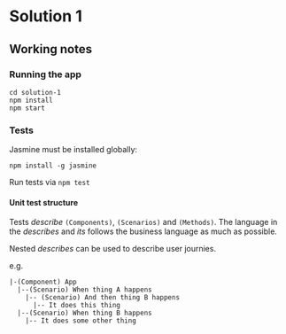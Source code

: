 # Solution 1


## Working notes


### Running the app

```
cd solution-1
npm install
npm start
```


### Tests

Jasmine must be installed globally:

`npm install -g jasmine`

Run tests via `npm test`

#### Unit test structure

Tests _describe_ `(Components)`, `(Scenarios)` and `(Methods)`.
The language in the _describes_ and _its_ follows the business language
as much as possible.

Nested _describes_ can be used to describe user journies.

e.g. 
```
|-(Component) App 
  |--(Scenario) When thing A happens
    |-- (Scenario) And then thing B happens
      |-- It does this thing
  |--(Scenario) When thing B happens
    |-- It does some other thing
```